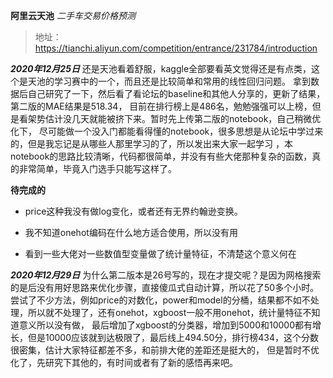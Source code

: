 **阿里云天池**
*二手车交易价格预测*

> 地址：https://tianchi.aliyun.com/competition/entrance/231784/introduction

***2020年12月25日***
还是天池看着舒服，kaggle全部要看英文觉得还是有点类，这个是天池的学习赛中的一个，而且还是比较简单和常用的线性回归问题。
拿到数据后自己研究了一下，然后看了看论坛的baseline和其他人分享的，更新了结果，第二版的MAE结果是518.34，
目前在排行榜上是486名，勉勉强强可以上榜，但是看架势估计没几天就能被挤下来。暂时先上传第二版的notebook，自己稍微优化下，
尽可能做一个没入门都能看得懂的notebook，很多思想是从论坛中学过来的，但是我忘记是从哪些人那里学习的了，所以发出来大家一起学习
，本notebook的思路比较清晰，代码都很简单，并没有有些大佬那种复杂的函数，真的非常简单，毕竟入门选手只能写这样了。

**待完成的**

* price这种我没有做log变化，或者还有无界约翰逊变换。

* 我不知道onehot编码在什么地方适合使用，所以没有用

* 看到一些大佬对一些数值型变量做了统计量特征，不清楚这个意义何在



***2020年12月29日***
为什么第二版本是26号写的，现在才提交呢？是因为网格搜索的是后没有用好思路来优化步骤，直接傻瓜式自动计算，所以花了50多个小时。
尝试了不少方法，例如price的对数化，power和model的分桶，结果都不如不处理，所以就不处理了，还有onehot，xgboost一般不用onehot，统计量特征不知道意义所以没有做，
最后增加了xgboost的分类器，增加到5000和10000都有增长，但是10000应该就到达极限了，最后线上494.50分，排行榜434，这个分数很密集，估计大家特征都差不多，和前排大佬的差距还是挺大的，
但是暂时不优化了，先研究下其他的，有时间或者有了新的感悟再来吧。
